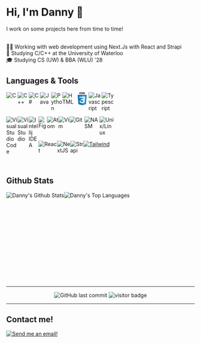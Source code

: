 # Hi, I'm Danny 👋

I work on some projects here from time to time!
<br>

<br>
🧑‍💻 Working with web development using Next.Js with React and Strapi
<br>
📖 Studying C/C++ at the University of Waterloo
<br>
🎓 Studying CS (UW) & BBA (WLU) '28

## Languages & Tools

[<img align="left" alt="C" width="30px" src="https://upload.wikimedia.org/wikipedia/commons/thumb/1/18/C_Programming_Language.svg/695px-C_Programming_Language.svg.png" />](https://www.cprogramming.com/)
[<img align="left" alt="C++" width="30px" src="https://isocpp.org/assets/images/cpp_logo.png" />](https://isocpp.org/)
[<img align="left" alt="C#" width="30px" src="https://static-00.iconduck.com/assets.00/c-sharp-c-icon-1822x2048-wuf3ijab.png" />](https://learn.microsoft.com/en-us/dotnet/csharp/)
[<img align="left" alt="Java" width="30px" src="https://upload.wikimedia.org/wikipedia/en/thumb/3/30/Java_programming_language_logo.svg/1200px-Java_programming_language_logo.svg.png" />](https://www.oracle.com/ca-en/java/technologies/)
[<img align="left" alt="Python" width="30px" src="https://upload.wikimedia.org/wikipedia/commons/thumb/c/c3/Python-logo-notext.svg/640px-Python-logo-notext.svg.png" />](https://www.python.org/)
[<img align="left" alt="HTML" width="35px" src="https://upload.wikimedia.org/wikipedia/commons/thumb/6/61/HTML5_logo_and_wordmark.svg/1200px-HTML5_logo_and_wordmark.svg.png" />]()
[<img align="left" alt="CSS" width="35px" src="https://raw.githubusercontent.com/github/explore/6c6508f34230f0ac0d49e847a326429eefbfc030/topics/css/css.png" />]()
[<img align="left" alt="Javascript" width="35px" src="https://cdn.iconscout.com/icon/free/png-256/free-javascript-2038874-1720087.png" />]()
[<img align="left" alt="Typescript" width="35px" src="https://upload.wikimedia.org/wikipedia/commons/thumb/4/4c/Typescript_logo_2020.svg/2048px-Typescript_logo_2020.svg.png" />]()

<br />
<br />
<br>

[<img align="left" alt="Visual Studio Code" width="30px" src="https://upload.wikimedia.org/wikipedia/commons/thumb/9/9a/Visual_Studio_Code_1.35_icon.svg/2048px-Visual_Studio_Code_1.35_icon.svg.png" />](https://code.visualstudio.com/)
[<img align="left" alt="Visual Studio" width="30px" src="https://upload.wikimedia.org/wikipedia/commons/thumb/2/2c/Visual_Studio_Icon_2022.svg/1200px-Visual_Studio_Icon_2022.svg.png" />](https://visualstudio.microsoft.com/)
[<img align="left" alt="Intellij IDEA" width="26px" src="https://upload.wikimedia.org/wikipedia/commons/thumb/9/9c/IntelliJ_IDEA_Icon.svg/1024px-IntelliJ_IDEA_Icon.svg.png" />](https://www.jetbrains.com/idea/)
[<img align="left" alt="Figma" width="23px" height="35px" src="https://upload.wikimedia.org/wikipedia/commons/thumb/3/33/Figma-logo.svg/1200px-Figma-logo.svg.png" />]()
[<img align="left" alt="Atom" width="30px" src="https://raw.githubusercontent.com/zeke/atom-icon/master/old-icon/2.png" />](https://atom.io/)
[<img align="left" alt="Vim" width="30px" src="https://upload.wikimedia.org/wikipedia/commons/thumb/9/9f/Vimlogo.svg/1022px-Vimlogo.svg.png" />](https://www.vim.org/)
[<img align="left" alt="Git" width="40px" src="https://git-scm.com/images/logos/downloads/Git-Icon-1788C.png" />]()
[<img align="left" alt="NASM" width="40px" src="https://www.herminos.site/_next/static/media/NASM.60abf161.svg" />](https://www.nasm.us/)
[<img align="left" alt="Unix/Linux" width="40px" src="https://upload.wikimedia.org/wikipedia/commons/thumb/3/35/Tux.svg/1200px-Tux.svg.png" />]()


<br />
<br />
<br>

[<img align="left" alt="React" width="50px" src="https://download.logo.wine/logo/React_(web_framework)/React_(web_framework)-Logo.wine.png" />]()
[<img align="left" alt="NextJS" width="35px" src="https://www.datocms-assets.com/98835/1684410508-image-7.png" />]()
[<img align="left" alt="Strapi" width="35px" src="https://images.spr.so/cdn-cgi/imagedelivery/j42No7y-dcokJuNgXeA0ig/32f3a89c-99c4-466f-8536-dd75f65fa320/Strapi-Monogram/w=256,quality=90,fit=scale-down" />]()
[<img align="bottom" alt="Tailwind" width="35px" src="https://upload.wikimedia.org/wikipedia/commons/thumb/d/d5/Tailwind_CSS_Logo.svg/2560px-Tailwind_CSS_Logo.svg.png" />]()


<br />
<br />

## Github Stats   

<p align="center">    
   <img align="left" alt="Danny's Github Stats" src="https://github-readme-stats.vercel.app/api?username=Danh295&show_icons=true&hide_border=true&bg_color=020122&title_color=48AF40&text_color=C3C3C3&icon_color=4ABB41&border_radius=30" />
   <img align="left" alt="Danny's Top Languages" src="https://github-readme-stats.vercel.app/api/top-langs/?username=Danh295&show_icons=true&hide_border=true&bg_color=020122&title_color=48AF40&text_color=C3C3C3&icon_color=4ABB41&border_radius=30" />
</p>

<br />
<br />
<br />
<br />
<br />
<br />
<br />
<br />
<br />
<br />
<br />
<br />
<br />
<br />

---

<p  align="center">
  <img src="https://img.shields.io/github/last-commit/Danh295/Danh295" alt="GitHub last commit"/>
  <img src="https://pageview.vercel.app/?github_user=Danh295" alt="visitor badge"/>
</p>

---

## Contact me!
[<img alt="Send me an email!" width="120px" src="https://ssl.gstatic.com/ui/v1/icons/mail/rfr/logo_gmail_lockup_dark_1x_r2.png" />](mailto:hudanny295@gmail.com/)

